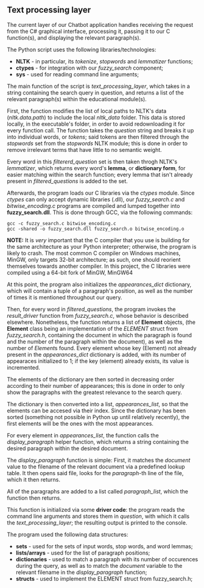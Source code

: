 ## Text processing layer

The current layer of our Chatbot application handles receiving the request from the C# graphical interface, processing it, passing it to our C function(s), and displaying the relevant paragraph(s).

The Python script uses the following libraries/technologies:
- **NLTK** - in particular, its *tokenize*, *stopwords* and *lemmatizer* functions;
- **ctypes** - for integration with our *fuzzy_search* component;
- **sys** - used for reading command line arguments;

The main function of the script is *text_processing_layer*, which takes in a string containing the search query in question, and returns a list of the relevant paragraph(s) within the educational module(s).

First, the function modifies the list of local paths to NLTK's data (*nltk.data.path*) to include the local *nltk_data* folder. This data is stored locally, in the executable's folder, in order to avoid redownloading it for every function call.
The function takes the *question* string and breaks it up into individual words, or *tokens*; said tokens are then filtered through the *stopwords* set from the *stopwords* NLTK module; this is done in order to remove irrelevant terms that have little to no semantic weight.

Every word in this *filtererd_question* set is then taken throgh NLTK's *lemmatizer*, which returns every word's **lemma**, or **dictionary form**, for easier matching within the search function; every lemma that isn't already present in *filtered_questions* is added to the set.

Afterwards, the program loads our C libraries via the *ctypes* module. Since *ctypes* can only accept dynamic libraries (.dll), our *fuzzy_search.c* and *bitwise_encoding.c* programs are compiled and lumped together into **fuzzy_search.dll**. This is done through GCC, via the following commands:
```
gcc -c fuzzy_search.c bitwise_encoding.c
gcc -shared -o fuzzy_search.dll fuzzy_search.o bitwise_encoding.o
```

**NOTE:** It is *very* important that the C compiler that you use is building for the same architecture as your Python interpreter; otherwise, the program is likely to crash.
The most common C compiler on Windows machines, MinGW, only targets 32-bit architecture; as such, one should reorient themselves towards another compiler. In this project, the C libraries were compiled using a 64-bit fork of MinGW, MinGW64

At this point, the program also initializes the *appearances_dict* dictionary, which will contain a tuple of a paragraph's position, as well as the number of times it is mentioned throughout our query.

Then, for every word in *filtered_questions*, the program invokes the *result_driver* function from *fuzzy_search.c*, whose behavior is described elsewhere. Nonetheless, the function returns a list of **Element** objects, (the **Element** class being an implementation of the *ELEMENT* struct from *fuzzy_search.h*, containing the document in which the paragraph is found and the number of the paragraph within the document), as well as the number of *Element*s found. Every element whose key (Element) not already present in the *appearances_dict* dictionary is added, with its number of appearaces initialized to 1; if the key (element) already exists, its value is incremented.

The elements of the dictionary are then sorted in decreasing order according to their number of appearances; this is done in order to only show the paragraphs with the greatest relevance to the search query. 

The dictionary is then converted into a list, *appearances_list*, so that the elements can be accesed via their index. Since the dictionary has been sorted (something not possible in Python up until relatively recently), the first elements will be the ones with the most appearances. 

For every element in *appearances_list*, the function calls the *display_paragraph* helper function, which returns a string containing the desired paragraph within the desired document. 

The *display_paragraph* function is simple: First, it matches the *document* value to the filename of the relevant document via a predefined lookup table. It then opens said file, looks for the *paragraph*-th line of the file, which it then returns. 

All of the paragraphs are added to a list called *paragraph_list*, which the function then returns.

This function is initialized via some **driver code**: the program reads the command line arguments and stores them in *question*, with which it calls the *text_processing_layer*; the resulting output is printed to the console.

The program used the following data structures:
- **sets** - used for the sets of input words, stop words, and word lemmas;
- **lists/arrays** - used for the list of paragraph positions;
- **dictionaries** - used to match a paragraph with its number of occurences during the query, as well as to match the *document* variable to the relevant filename in the *display_paragraph* function;
- **structs** - used to implement the ELEMENT struct from fuzzy_search.h;